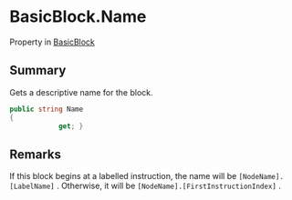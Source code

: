 # BasicBlock.Name

Property in [BasicBlock](api/csharp/yarn.compiler.basicblock.md)

## Summary


Gets a descriptive name for the block.


```csharp
public string Name
{
            get; }
```

## Remarks


If this block begins at a labelled instruction, the name will be  <code>[NodeName].[LabelName]</code> . Otherwise, it will be  <code>[NodeName].[FirstInstructionIndex]</code> .


